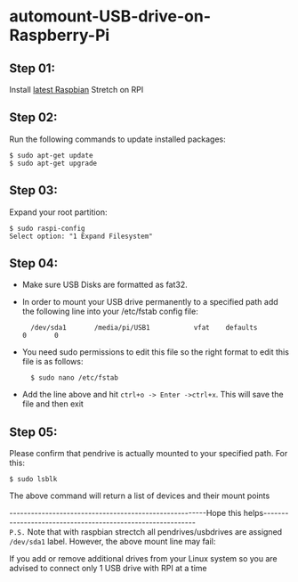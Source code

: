 # automount-USB-drive-on-Raspberry-Pi

## Step 01:
Install [latest Raspbian](https://www.raspberrypi.org/downloads/) Stretch on RPI
				
## Step 02:
Run the following commands to update installed packages:
  
    $ sudo apt-get update
    $ sudo apt-get upgrade
		
## Step 03:
Expand your root partition:
  
	$ sudo raspi-config
	Select option: "1 Expand Filesystem"
			
## Step 04:
- Make sure USB Disks are formatted as fat32.
- In order to mount your USB drive permanently to a specified path add the following line into your /etc/fstab config file:

		/dev/sda1       /media/pi/USB1           vfat    defaults        0       0
      
- You need sudo permissions to edit this file so the right format to edit this file is as follows:

		$ sudo nano /etc/fstab
      
- Add the line above and hit `ctrl+o -> Enter ->ctrl+x`. This will save the file and then exit
		
## Step 05: 

Please confirm that pendrive is actually mounted to your specified path. For this:
  
	$ sudo lsblk
    
The above command will return a list of devices and their mount points 
	
-------------------------------------------------------Hope this helps-----------------------------------------------------------  
`P.S.` Note that with raspbian strectch all pendrives/usbdrives are assigned `/dev/sda1` label. However, the above mount line may fail:

If you add or remove additional drives from your Linux system so you are advised to connect only 1 USB drive with RPI at a time
